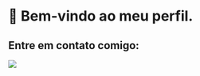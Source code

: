 # 👋 Bem-vindo ao meu perfil.
## Entre em contato comigo:

<div>
<a style(width: 420px; heigth:420px) href="https://www.facebook.com/fabiano.s.bisello.9/?locale=pt_BR" target="_blank" > <img src="https://cdn.jsdelivr.net/gh/devicons/devicon/icons/facebook/facebook-original.svg" target="_blank"/> </a>
</div>

